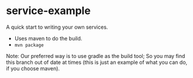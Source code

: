 # service-example
A quick start to writing your own services.

* Uses maven to do the build.
* `mvn package`

Note: Our preferred way is to use gradle as the build tool; So you may find this branch out of date at times (this is just an example of what you can do, if you choose maven).
